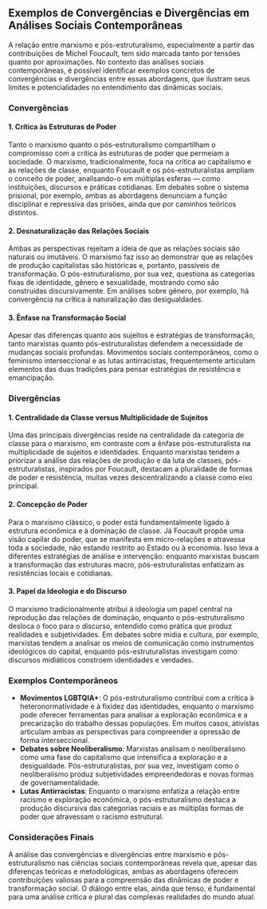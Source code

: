 
## Exemplos de Convergências e Divergências em Análises Sociais Contemporâneas

A relação entre marxismo e pós-estruturalismo, especialmente a partir das contribuições de Michel Foucault, tem sido marcada tanto por tensões quanto por aproximações. No contexto das análises sociais contemporâneas, é possível identificar exemplos concretos de convergências e divergências entre essas abordagens, que ilustram seus limites e potencialidades no entendimento das dinâmicas sociais.

### Convergências

#### 1. Crítica às Estruturas de Poder

Tanto o marxismo quanto o pós-estruturalismo compartilham o compromisso com a crítica às estruturas de poder que permeiam a sociedade. O marxismo, tradicionalmente, foca na crítica ao capitalismo e às relações de classe, enquanto Foucault e os pós-estruturalistas ampliam o conceito de poder, analisando-o em múltiplas esferas — como instituições, discursos e práticas cotidianas. Em debates sobre o sistema prisional, por exemplo, ambas as abordagens denunciam a função disciplinar e repressiva das prisões, ainda que por caminhos teóricos distintos.

#### 2. Desnaturalização das Relações Sociais

Ambas as perspectivas rejeitam a ideia de que as relações sociais são naturais ou imutáveis. O marxismo faz isso ao demonstrar que as relações de produção capitalistas são históricas e, portanto, passíveis de transformação. O pós-estruturalismo, por sua vez, questiona as categorias fixas de identidade, gênero e sexualidade, mostrando como são construídas discursivamente. Em análises sobre gênero, por exemplo, há convergência na crítica à naturalização das desigualdades.

#### 3. Ênfase na Transformação Social

Apesar das diferenças quanto aos sujeitos e estratégias de transformação, tanto marxistas quanto pós-estruturalistas defendem a necessidade de mudanças sociais profundas. Movimentos sociais contemporâneos, como o feminismo interseccional e as lutas antirracistas, frequentemente articulam elementos das duas tradições para pensar estratégias de resistência e emancipação.

### Divergências

#### 1. Centralidade da Classe versus Multiplicidade de Sujeitos

Uma das principais divergências reside na centralidade da categoria de classe para o marxismo, em contraste com a ênfase pós-estruturalista na multiplicidade de sujeitos e identidades. Enquanto marxistas tendem a priorizar a análise das relações de produção e da luta de classes, pós-estruturalistas, inspirados por Foucault, destacam a pluralidade de formas de poder e resistência, muitas vezes descentralizando a classe como eixo principal.

#### 2. Concepção de Poder

Para o marxismo clássico, o poder está fundamentalmente ligado à estrutura econômica e à dominação de classe. Já Foucault propõe uma visão capilar do poder, que se manifesta em micro-relações e atravessa toda a sociedade, não estando restrito ao Estado ou à economia. Isso leva a diferentes estratégias de análise e intervenção: enquanto marxistas buscam a transformação das estruturas macro, pós-estruturalistas enfatizam as resistências locais e cotidianas.

#### 3. Papel da Ideologia e do Discurso

O marxismo tradicionalmente atribui à ideologia um papel central na reprodução das relações de dominação, enquanto o pós-estruturalismo desloca o foco para o discurso, entendido como prática que produz realidades e subjetividades. Em debates sobre mídia e cultura, por exemplo, marxistas tendem a analisar os meios de comunicação como instrumentos ideológicos do capital, enquanto pós-estruturalistas investigam como discursos midiáticos constroem identidades e verdades.

### Exemplos Contemporâneos

- **Movimentos LGBTQIA+**: O pós-estruturalismo contribui com a crítica à heteronormatividade e à fixidez das identidades, enquanto o marxismo pode oferecer ferramentas para analisar a exploração econômica e a precarização do trabalho dessas populações. Em muitos casos, ativistas articulam ambas as perspectivas para compreender a opressão de forma interseccional.
- **Debates sobre Neoliberalismo**: Marxistas analisam o neoliberalismo como uma fase do capitalismo que intensifica a exploração e a desigualdade. Pós-estruturalistas, por sua vez, investigam como o neoliberalismo produz subjetividades empreendedoras e novas formas de governamentalidade.
- **Lutas Antirracistas**: Enquanto o marxismo enfatiza a relação entre racismo e exploração econômica, o pós-estruturalismo destaca a produção discursiva das categorias raciais e as múltiplas formas de poder que atravessam o racismo estrutural.

### Considerações Finais

A análise das convergências e divergências entre marxismo e pós-estruturalismo nas ciências sociais contemporâneas revela que, apesar das diferenças teóricas e metodológicas, ambas as abordagens oferecem contribuições valiosas para a compreensão das dinâmicas de poder e transformação social. O diálogo entre elas, ainda que tenso, é fundamental para uma análise crítica e plural das complexas realidades do mundo atual.
```
